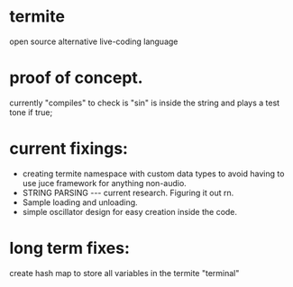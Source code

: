 # termite
open source alternative live-coding language

# proof of concept.
currently "compiles" to check is "sin" is inside the string and plays a test tone if true;

# current fixings:
- creating termite namespace with custom data types to avoid having to use juce framework for anything non-audio.
- STRING PARSING --- current research. Figuring it out rn.
- Sample loading and unloading.
- simple oscillator design for easy creation inside the code.

# long term fixes:
create hash map to store all variables in the termite "terminal"
